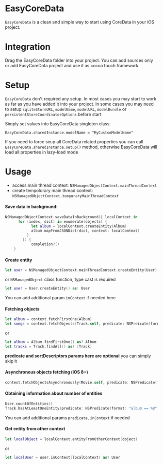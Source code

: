 # EasyCoreData

`EasyCoreData` is a clean and simple way to start using CoreData in your iOS project.

# Integration

Drag the EasyCoreData folder into your project. You can add sources only or add EasyCoreData project and use it as cocoa touch framework. 

# Setup

`EasyCoreData` don't required any setup. In most cases you may start to work as far as you have added it into your project.
In some cases you may need to setup `sqliteStoreURL`, `modelName`, `modelURL`, `modelBundle` or `persistentStoreCoordinatorOptions` before start

Simply set values into EasyCoreData singleton class:

`EasyCoreData.sharedInstance.modelName = "MyCustomModelName"`

If you need to force seup all CoreData related properties you can call `EasyCoreData.sharedInstance.setup()` method, otherwise EasyCoreData will load all properties in lazy-load mode

# Usage

- access main thread context: `NSManagedObjectContext.mainThreadContext`
- create tempolorary main thread context: `NSManagedObjectContext.temporaryMainThreadContext`

#### Save data in background:
```Swift
NSManagedObjectContext.saveDataInBackground({ localContext in
      for (index, dict) in enumerate(objects) {
			let album = localContext.createEntity(Album)
			album.mapFromJSONDict(dict, context: localContext)
		  }
	    }) {
			completion?()
	}
```

#### Create entity

```Swift
let user = NSManagedObjectContext.mainThreadContext.createEntity(User)
```
or `NSManagedObject` class function, type cast is required
```Swift
let user = User.createEntity() as! User
```
You can add additional param `inContext` if needed here

#### Fetching objects

```Swift
let album = context.fetchFirstOne(Album)
let songs = context.fetchObjects(Track.self, predicate: NSPreicate(format: "album == %@", album), sortDesriptors: [NSSortDescriptor(key: "sortingOrder", ascending: true)])
```
or
```Swift
let album = Album.findFirstOne() as? Album
let tracks = Track.findAll() as? [Track]
```
**predicate and sortDescriptors params here are optional** you can simply skip it

#### Asynchronous objects fetching (iOS 8+)

```Swift
context.fetchObjectsAsynchronously(Movie.self, predicate: NSPredicate("artist == 'Christopher Nolan'", sortDescriptors: [NSSortDescriptor(key: "releaseDate", ascending: false)]) { movies in }
```

#### Obtaining information about number of entities

```Swift
User.countOfEntities()
Track.hasAtLeastOneEntity(predicate: NSPredicate(format: "album == %@", album))
```
You can add additional params `predicate`, `inContext` if needed

#### Get entity from other context

```Swift
let localObject = localContext.entityFromOtherContext(object)
```
or 
```Swift
let localUser = user.inContext(localContext) as? User
```
